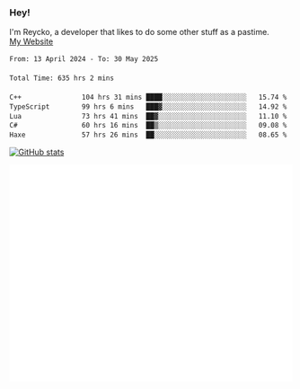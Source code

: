 ### Hey!
I'm Reycko, a developer that likes to do some other stuff as a pastime.  
[My Website](https://reycko.root.sx)

<!--START_SECTION:wakasection-->

```txt
From: 13 April 2024 - To: 30 May 2025

Total Time: 635 hrs 2 mins

C++               104 hrs 31 mins ████░░░░░░░░░░░░░░░░░░░░░   15.74 %
TypeScript        99 hrs 6 mins   ███▓░░░░░░░░░░░░░░░░░░░░░   14.92 %
Lua               73 hrs 41 mins  ██▓░░░░░░░░░░░░░░░░░░░░░░   11.10 %
C#                60 hrs 16 mins  ██▒░░░░░░░░░░░░░░░░░░░░░░   09.08 %
Haxe              57 hrs 26 mins  ██░░░░░░░░░░░░░░░░░░░░░░░   08.65 %
```

<!--END_SECTION:wakasection-->

[![GitHub stats](https://github-readme-stats.vercel.app/api?username=Reycko&show_icons=true&theme=dark&hide_title=true&count_private=true)](https://github.com/anuraghazra/github-readme-stats)

![Metrics](/github-metrics.svg)

